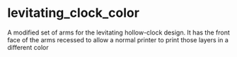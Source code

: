 # levitating_clock_color
A modified set of arms for the levitating hollow-clock design. It has the front face of the arms recessed to allow a normal printer to print those layers in a different color
